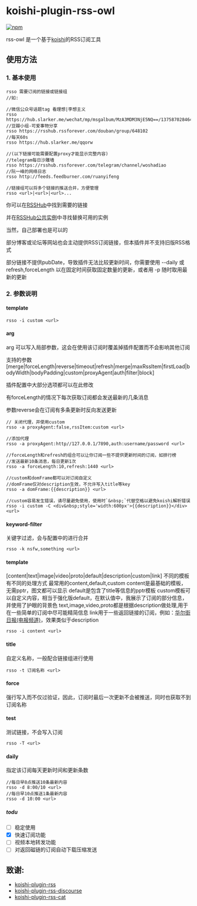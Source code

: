 # koishi-plugin-rss-owl

[![npm](https://img.shields.io/npm/v/koishi-plugin-rss-owl?style=flat-square)](https://www.npmjs.com/package/koishi-plugin-rss-owl)

rss-owl 是一个基于[koishi](https://koishi.chat/manual/starter/)的RSS订阅工具

## 使用方法

### 1. 基本使用
```
rsso 需要订阅的链接或链接组
//如:

//微信公众号话题tag 看理想|李想主义 
rsso https://hub.slarker.me/wechat/mp/msgalbum/MzA3MDM3NjE5NQ==/1375870284640911361
//豆瓣小组-可爱事物分享
rsso https://rsshub.rssforever.com/douban/group/648102
//每天60s
rsso https://hub.slarker.me/qqorw

//(以下链接可能需要配置proxy才能显示完整内容)
//telegram每日沙雕墙
rsso https://rsshub.rssforever.com/telegram/channel/woshadiao
//阮一峰的网络日志
rsso http://feeds.feedburner.com/ruanyifeng

//链接组可以将多个链接的推送合并，方便管理
rsso <url>|<url>|<url>...
```
你可以在[RSSHub](https://docs.rsshub.app/zh/routes/popular)中找到需要的链接

并在[RSSHub公共实例](https://docs.rsshub.app/zh/guide/instances)中寻找替换可用的实例

当然，自己部署也是可以的

部分博客或论坛等网站也会主动提供RSS订阅链接，但本插件并不支持旧版RSS格式

部分链接不提供pubDate，导致插件无法比较更新时间，你需要使用 --daily 或refresh,forceLength 以在固定时间获取固定数量的更新，或者用 -p 随时取用最新的更新



### 2. 参数说明

#### template
```
rsso -i custom <url>
```

#### arg
arg 可以写入局部参数，这会在使用该订阅时覆盖掉插件配置而不会影响其他订阅

支持的参数[merge|forceLength|reverse|timeout|refresh|merge|maxRssItem|firstLoad|bodyWidth|bodyPadding|custom|proxyAgent|auth|filter|block]

插件配置中大部分选项都可以在此修改

有forceLength的情况下每次获取订阅都会发送最新的几条消息

参数reverse会在订阅有多条更新时反向发送更新

```
// 关闭代理，并使用custom
rsso -a proxyAgent:false,rssItem:custom <url>

//添加代理
rsso -a proxyAgent:http//127.0.0.1/7890,auth:username/password <url>

//forceLength和refresh的组合可以让你订阅一些不提供更新时间的订阅，如排行榜
//发送最新10条消息，每日更新1次
rsso -a forceLength:10,refresh:1440 <url>

//custom和domFrame都可以对订阅自定义
//domFrame仅对description生效，不允许写入title等key
rsso -a domFrame:{{description}} <url>

//custom容易发生错误，请尽量避免使用，使用时`&nbsp;`代替空格以避免koishi解析错误
rsso -i custom -C <div&nbsp;style='width:600px'>{{description}}</div> <url>
```

#### keyword-filter
关键字过滤，会与配置中的进行合并
```
rsso -k nsfw,something <url>
```

#### template
[content|text|image|video|proto|default|description|custom|link]
不同的模板有不同的处理方式
最常用的content,default,custom
content是最基础的模板，无需pptr，图文都可以显示
default是包含了title等信息的pptr模板
custom模板可以自定义内容，相当于强化版default，在默认值中，我展示了订阅的部分信息，并使用了护眼的背景色
text,image,video,proto都是根据description做处理,用于在一些简单的订阅中尽可能精简信息
link用于一些返回链接的订阅，例如：[华尔街日报(电报频道)](https://rsshub.app/telegram/channel/wsj_rss)，效果类似于description

```
rsso -i content <url>
```

#### title
自定义名称，一般配合链接组进行使用
```
rsso -t 订阅名称 <url>
```

#### force
强行写入而不仅过验证，因此，订阅时最后一次更新不会被推送，同时也获取不到订阅名称

#### test
测试链接，不会写入订阅

```
rsso -T <url>
```

#### daily
指定该订阅每天更新时间和更新条数

```
//每日早8点推送10条最新内容
rsso -d 8:00/10 <url>
//每日早10点推送1条最新内容
rsso -d 10:00 <url>

```

##### todu
- [ ] 稳定使用
- [x] 快速订阅功能
- [ ] 视频本地转发功能
- [ ] 对返回磁链的订阅自动下载压缩发送

## 致谢:

- [koishi-plugin-rss](https://github.com/koishijs/koishi-plugin-rss)
- [koishi-plugin-rss-discourse](https://github.com/MirrorCY/koishi-plugin-rss)
- [koishi-plugin-rss-cat](https://github.com/jexjws/koishi-plugin-rss-cat)